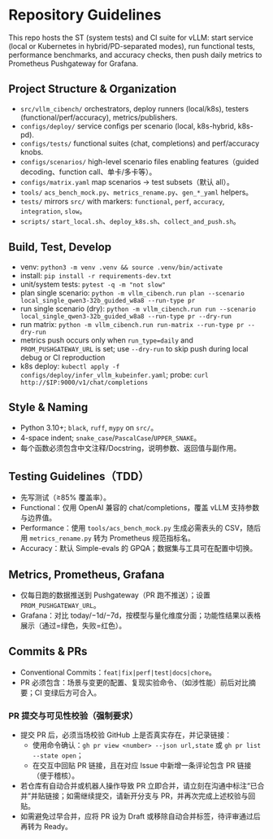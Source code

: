 # Repository Guidelines

This repo hosts the ST (system tests) and CI suite for vLLM: start service (local or Kubernetes in hybrid/PD-separated modes), run functional tests, performance benchmarks, and accuracy checks, then push daily metrics to Prometheus Pushgateway for Grafana.

## Project Structure & Organization
- `src/vllm_cibench/` orchestrators, deploy runners (local/k8s), testers (functional/perf/accuracy), metrics/publishers.
- `configs/deploy/` service configs per scenario (local, k8s-hybrid, k8s-pd).
- `configs/tests/` functional suites (chat, completions) and perf/accuracy knobs.
- `configs/scenarios/` high-level scenario files enabling features（guided decoding、function call、单卡/多卡等）。
- `configs/matrix.yaml` map scenarios → test subsets（默认 all）。
- `tools/` `acs_bench_mock.py`、`metrics_rename.py`、`gen_*_yaml` helpers。
- `tests/` mirrors `src/` with markers: `functional`, `perf`, `accuracy`, `integration`, `slow`。
- `scripts/` `start_local.sh`、`deploy_k8s.sh`、`collect_and_push.sh`。

## Build, Test, Develop
- venv: `python3 -m venv .venv && source .venv/bin/activate`
- install: `pip install -r requirements-dev.txt`
- unit/system tests: `pytest -q -m "not slow"`
- plan single scenario: `python -m vllm_cibench.run plan --scenario local_single_qwen3-32b_guided_w8a8 --run-type pr`
- run single scenario (dry): `python -m vllm_cibench.run run --scenario local_single_qwen3-32b_guided_w8a8 --run-type pr --dry-run`
- run matrix: `python -m vllm_cibench.run run-matrix --run-type pr --dry-run`
- metrics push occurs only when `run_type=daily` and `PROM_PUSHGATEWAY_URL` is set; use `--dry-run` to skip push during local debug or CI reproduction
- k8s deploy: `kubectl apply -f configs/deploy/infer_vllm_kubeinfer.yaml`; probe: `curl http://$IP:9000/v1/chat/completions`

## Style & Naming
- Python 3.10+; `black`, `ruff`, `mypy` on `src/`。
- 4-space indent; `snake_case`/`PascalCase`/`UPPER_SNAKE`。
- 每个函数必须包含中文注释/Docstring，说明参数、返回值与副作用。

## Testing Guidelines（TDD）
- 先写测试（≥85% 覆盖率）。
- Functional：仅用 OpenAI 兼容的 chat/completions，覆盖 vLLM 支持参数与边界值。
- Performance：使用 `tools/acs_bench_mock.py` 生成必需表头的 CSV，随后用 `metrics_rename.py` 转为 Prometheus 规范指标名。
- Accuracy：默认 Simple-evals 的 GPQA；数据集与工具可在配置中切换。

## Metrics, Prometheus, Grafana
- 仅每日跑的数据推送到 Pushgateway（PR 跑不推送）；设置 `PROM_PUSHGATEWAY_URL`。
- Grafana：对比 today/−1d/−7d，按模型与量化维度分面；功能性结果以表格展示（通过=绿色，失败=红色）。

## Commits & PRs
- Conventional Commits：`feat|fix|perf|test|docs|chore`。
- PR 必须包含：场景与变更的配置、复现实验命令、（如涉性能）前后对比摘要；CI 变绿后方可合入。

### PR 提交与可见性校验（强制要求）
- 提交 PR 后，必须当场校验 GitHub 上是否真实存在，并记录链接：
  - 使用命令确认：`gh pr view <number> --json url,state` 或 `gh pr list --state open`；
  - 在交互中回贴 PR 链接，且在对应 Issue 中新增一条评论包含 PR 链接（便于稽核）。
- 若仓库有自动合并或机器人操作导致 PR 立即合并，请立刻在沟通中标注“已合并”并贴链接；如需继续提交，请新开分支与 PR，并再次完成上述校验与回贴。
- 如需避免过早合并，应将 PR 设为 Draft 或移除自动合并标签，待评审通过后再转为 Ready。
